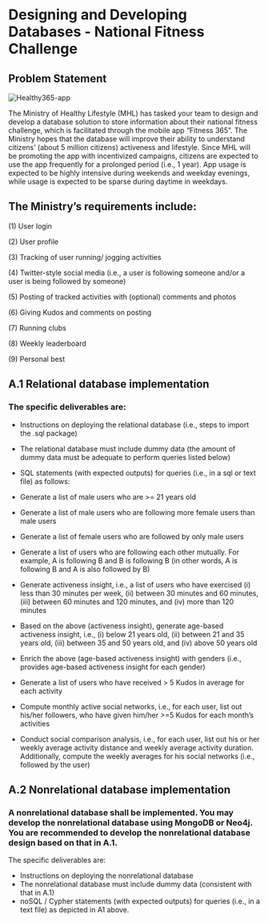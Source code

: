 # Designing and Developing Databases - National Fitness Challenge
## Problem Statement

![Healthy365-app](https://user-images.githubusercontent.com/45563371/89202582-c22a4a80-d5e5-11ea-83ae-84731d1a9c6b.jpg)

The Ministry of Healthy Lifestyle (MHL) has tasked your team to design and develop a database solution to store information about their national fitness challenge, which is facilitated through the mobile app “Fitness 365”. The Ministry hopes that the database will improve their ability to understand citizens’ (about 5 million citizens) activeness and lifestyle. Since MHL will be promoting the app with incentivized campaigns, citizens are expected to use the app frequently for a prolonged period (i.e., 1 year). App usage is expected to be highly intensive during weekends and weekday evenings, while usage is expected to be sparse during daytime in weekdays.

## The Ministry’s requirements include:

(1)	User login

(2)	User profile

(3)	Tracking of user running/ jogging activities

(4)	Twitter-style social media (i.e., a user is following someone and/or a user is being followed by someone)

(5)	Posting of tracked activities with (optional) comments and photos

(6)	Giving Kudos and comments on posting

(7)	Running clubs 

(8)	Weekly leaderboard

(9)	Personal best


## A.1 Relational database implementation

### The specific deliverables are:

-	Instructions on deploying the relational database (i.e., steps to import the .sql package)

-	The relational database must include dummy data (the amount of dummy data must be adequate to perform queries listed below)

-	SQL statements (with expected outputs) for queries (i.e., in a sql or text file) as follows:

  -	Generate a list of male users who are >= 21 years old

  -	Generate a list of male users who are following more female users than male users

  -	Generate a list of female users who are followed by only male users

  -	Generate a list of users who are following each other mutually. For example, A is following B and B is following B (in other words, A is following B and A is also followed by B)

  -	Generate activeness insight, i.e., a list of users who have exercised (i) less than 30 minutes per week, (ii) between 30 minutes and 60 minutes, (iii) between 60 minutes and 120 minutes, and (iv) more than 120 minutes

  -	Based on the above (activeness insight), generate age-based activeness insight, i.e., (i) below 21 years old, (ii) between 21 and 35 years old, (iii) between 35 and 50 years old, and (iv) above 50 years old

  -	Enrich the above (age-based activeness insight) with genders (i.e., provides age-based activeness insight for each gender)

  -	Generate a list of users who have received > 5 Kudos in average for each activity

  -	Compute monthly active social networks, i.e., for each user, list out his/her followers, who have given him/her >=5 Kudos for each month’s activities

  -	Conduct social comparison analysis, i.e., for each user, list out his or her weekly average activity distance and weekly average activity duration. Additionally, compute the weekly averages for his social networks (i.e., followed by the user)

## A.2 Nonrelational database implementation

### A nonrelational database shall be implemented. You may develop the nonrelational database using MongoDB or Neo4j. You are recommended to develop the nonrelational database design based on that in A.1.

The specific deliverables are:

-	Instructions on deploying the nonrelational database 
-	The nonrelational database must include dummy data (consistent with that in A.1)
-	noSQL / Cypher statements (with expected outputs) for queries (i.e., in a text file) as depicted in A1 above.
